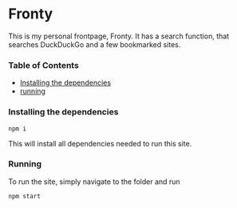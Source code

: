 # Fronty

This is my personal frontpage, Fronty. It has a search function, that searches DuckDuckGo and a few bookmarked sites.

### Table of Contents

- [Installing the dependencies](#installing-the-dependencies)
- [running](#running)

### Installing the dependencies

`npm i`

This will install all dependencies needed to run this site.

### Running

To run the site, simply navigate to the folder and run

`npm start`
